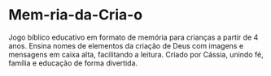 # Mem-ria-da-Cria-o
Jogo bíblico educativo em formato de memória para crianças a partir de 4 anos. Ensina nomes de elementos da criação de Deus com imagens e mensagens em caixa alta, facilitando a leitura. Criado por Cássia, unindo fé, família e educação de forma divertida.
